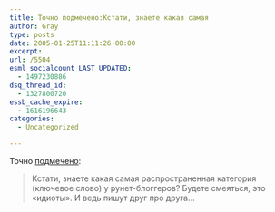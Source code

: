 ```yaml
---
title: Точно подмечено:Кстати, знаете какая самая
author: Gray
type: posts
date: 2005-01-25T11:11:26+00:00
excerpt:
url: /5504
esml_socialcount_LAST_UPDATED:
  - 1497230886
dsq_thread_id:
  - 1327800720
essb_cache_expire:
  - 1616196643
categories:
  - Uncategorized

---
```








Точно <a href="http://yakoff.ru/sic/2005/01/12/dusk-of-the-blogs.php" target="_blank">подмечено</a>:

> Кстати, знаете какая самая распространенная категория (ключевое слово) у рунет-блоггеров? Будете смеяться, это &laquo;идиоты&raquo;. И ведь пишут друг про друга&#8230;